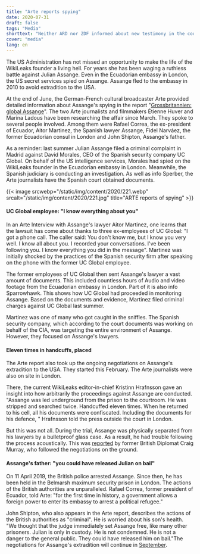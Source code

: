 ```yaml
---
title: "Arte reports spying"
date: 2020-07-31
draft: false
tags: "Media"
shorttext: "Neither ARD nor ZDF informed about new testimony in the court proceedings in Spain. Arte broadcast a big report."
cover: "media"
lang: en
---
```


The US Administration has not missed an opportunity to make the life of the WikiLeaks founder a living hell. For years she has been waging a ruthless battle against Julian Assange. Even in the Ecuadorian embassy in London, the US secret services spied on Assange. Assange fled to the embassy in 2010 to avoid extradition to the USA.

At the end of June, the German-French cultural broadcaster Arte provided detailed information about Assange's spying in the report "[Grossbritannien: global Assange](https://www.arte.tv/de/videos/097012-000-A/grossbritannien-global-assange/ "Großbritannien: Global Assange")". The two Arte journalists and filmmakers Étienne Huver and Marina Ladous have been researching the affair since March. They spoke to several people involved. Among them were Rafael Correa, the ex-president of Ecuador, Aitor Martinez, the Spanish lawyer Assange, Fidel Narváez, the former Ecuadorian consul in London and John Shipton, Assange's father.

As a reminder: last summer Julian Assange filed a criminal complaint in Madrid against David Morales, CEO of the Spanish security company UC Global. On behalf of the US intelligence services, Morales had spied on the WikiLeaks founder in the Ecuadorian embassy in London. Meanwhile, the Spanish judiciary is conducting an investigation. As well as info Sperber, the Arte journalists have the Spanish court obtained documents.

{{< image srcwebp="/static/img/content/2020/221.webp" srcalt="/static/img/content/2020/221.jpg" title="ARTE reports of spying" >}}

#### UC Global employee: "I know everything about you"

In an Arte Interview with Assange's lawyer Aitor Martinez, one learns that the lawsuit has come about thanks to three ex-employees of UC Global: "I got a phone call. The caller said: You don't know me, but I know you very well. I know all about you. I recorded your conversations. I've been following you. I know everything you did in the message". Martinez was initially shocked by the practices of the Spanish security firm after speaking on the phone with the former UC Global employee.

The former employees of UC Global then sent Assange's lawyer a vast amount of documents. This included countless hours of Audio and video footage from the Ecuadorian embassy in London. Part of it is also info Sparrowhawk. This shows how UC Global had proceeded in monitoring Assange. Based on the documents and evidence, Martinez filed criminal charges against UC Global last summer.

Martinez was one of many who got caught in the sniffles. The Spanish security company, which according to the court documents was working on behalf of the CIA, was targeting the entire environment of Assange. However, they focused on Assange's lawyers.

#### Eleven times in handcuffs, placed

The Arte report also took up the ongoing negotiations on Assange's extradition to the USA. They started this February. The Arte journalists were also on site in London.

There, the current WikiLeaks editor-in-chief Kristinn Hrafnsson gave an insight into how arbitrarily the proceedings against Assange are conducted. "Assange was led underground from the prison to the courtroom. He was stripped and searched twice. Handcuffed eleven times. When he returned to his cell, all his documents were confiscated. Including the documents for his defence, " Hrafnsson told the press outside the court in London.

But this was not all. During the trial, Assange was physically separated from his lawyers by a bulletproof glass case. As a result, he had trouble following the process acoustically. This was [reported](https://multipolar-magazin.de/artikel/der-prozess-gegen-julian-assange-tag-1 "Der Prozess gegen Julian Assange – Tag 1") by former British Diplomat Craig Murray, who followed the negotiations on the ground.

#### Assange's father: "you could have released Julian on bail"

On 11 April 2019, the British police arrested Assange. Since then, he has been held in the Belmarsh maximum security prison in London. The actions of the British authorities are unparalleled. Rafael Correa, former president of Ecuador, told Arte: "for the first time in history, a government allows a foreign power to enter its embassy to arrest a political refugee."

John Shipton, who also appears in the Arte report, describes the actions of the British authorities as "criminal". He is worried about his son's health. "We thought that the judge immediately set Assange free, like many other prisoners. Julian is only in custody. He is not condemned. He is not a danger to the general public. They could have released him on bail."The negotiations for Assange's extradition will continue in [September](https://www.zeit.de/gesellschaft/zeitgeschehen/2020-05/julian-assange-prozessbeginn-september-coronavirus "Anhörung im Assange-Prozess auf September verschoben").
